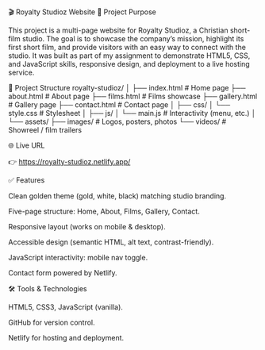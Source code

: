 🎬 Royalty Studioz Website
📖 Project Purpose

This project is a multi-page website for Royalty Studioz, a Christian short-film studio.
The goal is to showcase the company’s mission, highlight its first short film, and provide visitors with an easy way to connect with the studio.
It was built as part of my assignment to demonstrate HTML5, CSS, and JavaScript skills, responsive design, and deployment to a live hosting service.

📂 Project Structure
royalty-studioz/
│
├── index.html        # Home page
├── about.html        # About page
├── films.html        # Films showcase
├── gallery.html      # Gallery page
├── contact.html      # Contact page
│
├── css/
│   └── style.css     # Stylesheet
│
├── js/
│   └── main.js       # Interactivity (menu, etc.)
│
└── assets/
    ├── images/       # Logos, posters, photos
    └── videos/       # Showreel / film trailers

🌐 Live URL

👉 https://royalty-studioz.netlify.app/


✅ Features

Clean golden theme (gold, white, black) matching studio branding.

Five-page structure: Home, About, Films, Gallery, Contact.

Responsive layout (works on mobile & desktop).

Accessible design (semantic HTML, alt text, contrast-friendly).

JavaScript interactivity: mobile nav toggle.

Contact form powered by Netlify.

🛠️ Tools & Technologies

HTML5, CSS3, JavaScript (vanilla).

GitHub for version control.

Netlify for hosting and deployment.

